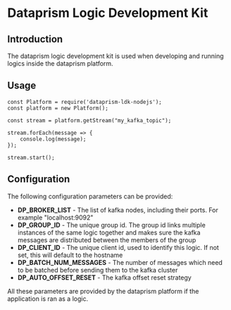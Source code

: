 # Dataprism Logic Development Kit

## Introduction
The dataprism logic development kit is used when developing and running logics inside the dataprism platform.

## Usage
```
const Platform = require('dataprism-ldk-nodejs');
const platform = new Platform();

const stream = platform.getStream("my_kafka_topic");

stream.forEach(message => {
    console.log(message);
});

stream.start();
```

## Configuration
The following configuration parameters can be provided:

- **DP_BROKER_LIST** - The list of kafka nodes, including their ports. For example "localhost:9092"
- **DP_GROUP_ID** - The unique group id. The group id links multiple instances of the same logic together and makes sure the kafka messages are distributed between the members of the group
- **DP_CLIENT_ID** - The unique client id, used to identify this logic. If not set, this will default to the hostname
- **DP_BATCH_NUM_MESSAGES** - The number of messages which need to be batched before sending them to the kafka cluster
- **DP_AUTO_OFFSET_RESET** - The kafka offset reset strategy

All these parameters are provided by the dataprism platform if the application is ran as a logic.